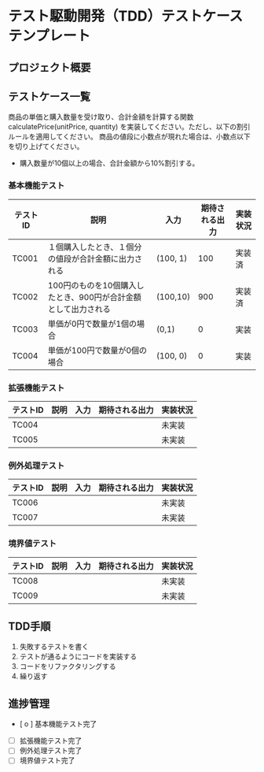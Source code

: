 # テスト駆動開発（TDD）テストケーステンプレート

## プロジェクト概要


## テストケース一覧
商品の単価と購入数量を受け取り、合計金額を計算する関数 calculatePrice(unitPrice, quantity) を実装してください。ただし、以下の割引ルールを適用してください。
商品の値段に小数点が現れた場合は、小数点以下を切り上げてください。

- 購入数量が10個以上の場合、合計金額から10%割引する。

### 基本機能テスト
| テストID | 説明 | 入力 | 期待される出力 | 実装状況 |
|---------|------|------|--------------|----------|
| TC001 | １個購入したとき、１個分の値段が合計金額に出力される | (100, 1) | 100 | 実装済 |
| TC002 | 100円のものを10個購入したとき、900円が合計金額として出力される | (100,10) | 900 | 実装済 |
| TC003 | 単価が0円で数量が1個の場合 | (0,1) | 0 | 実装 |
| TC004 | 単価が100円で数量が0個の場合 | (100, 0) | 0 | 実装 |

### 拡張機能テスト
| テストID | 説明 | 入力 | 期待される出力 | 実装状況 |
|---------|------|------|--------------|----------|
| TC004 |  |  |  | 未実装 |
| TC005 |  |  |  | 未実装 |

### 例外処理テスト
| テストID | 説明 | 入力 | 期待される出力 | 実装状況 |
|---------|------|------|--------------|----------|
| TC006 |  |  |  | 未実装 |
| TC007 |  |  |  | 未実装 |

### 境界値テスト
| テストID | 説明 | 入力 | 期待される出力 | 実装状況 |
|---------|------|------|--------------|----------|
| TC008 |  |  |  | 未実装 |
| TC009 |  |  |  | 未実装 |

## TDD手順
1. 失敗するテストを書く
2. テストが通るようにコードを実装する
3. コードをリファクタリングする
4. 繰り返す

## 進捗管理
- [ o ] 基本機能テスト完了
- [ ] 拡張機能テスト完了
- [ ] 例外処理テスト完了
- [ ] 境界値テスト完了
